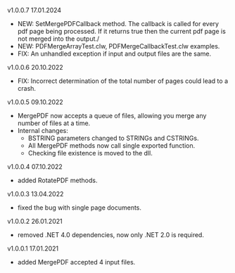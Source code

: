 v1.0.0.7 17.01.2024
- NEW: SetMergePDFCallback method. The callback is called for every pdf page being processed. If it returns true then the current pdf page is not merged into the output./
- NEW: PDFMergeArrayTest.clw, PDFMergeCallbackTest.clw examples.
- FIX: An unhandled exception if input and output files are the same.

v1.0.0.6 20.10.2022
- FIX: Incorrect determination of the total number of pages could lead to a crash.

v1.0.0.5 09.10.2022
- MergePDF now accepts a queue of files, allowing you merge any number of files at a time.
- Internal changes:
    - BSTRING parameters changed to STRINGs and CSTRINGs.
    - All MergePDF methods now call single exported function.
    - Checking file existence is moved to the dll.

v1.0.0.4 07.10.2022
- added RotatePDF methods.

v1.0.0.3 13.04.2022
- fixed the bug with single page documents.

v1.0.0.2 26.01.2021
- removed .NET 4.0 dependencies, now only .NET 2.0 is required.

v1.0.0.1 17.01.2021
- added MergePDF accepted 4 input files.
